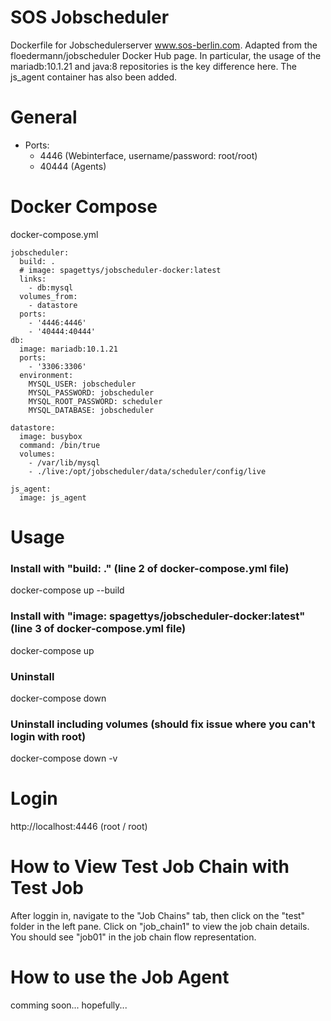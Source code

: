 # SOS Jobscheduler

Dockerfile for Jobschedulerserver www.sos-berlin.com.
Adapted from the floedermann/jobscheduler Docker Hub page.
In particular, the usage of the mariadb:10.1.21 and java:8 repositories is the key difference here.
The js_agent container has also been added.

# General

- Ports:
  - 4446 (Webinterface, username/password: root/root)
  - 40444 (Agents)

# Docker Compose

docker-compose.yml

```
jobscheduler:
  build: .
  # image: spagettys/jobscheduler-docker:latest
  links:
    - db:mysql
  volumes_from:
    - datastore
  ports:
    - '4446:4446'
    - '40444:40444'
db:
  image: mariadb:10.1.21
  ports:
    - '3306:3306'
  environment:
    MYSQL_USER: jobscheduler
    MYSQL_PASSWORD: jobscheduler
    MYSQL_ROOT_PASSWORD: scheduler
    MYSQL_DATABASE: jobscheduler

datastore:
  image: busybox
  command: /bin/true
  volumes:
    - /var/lib/mysql
    - ./live:/opt/jobscheduler/data/scheduler/config/live

js_agent:
  image: js_agent
```

# Usage

### Install with "build: ." (line 2 of docker-compose.yml file)

docker-compose up --build

### Install with "image: spagettys/jobscheduler-docker:latest" (line 3 of docker-compose.yml file)

docker-compose up

### Uninstall

docker-compose down

### Uninstall including volumes (should fix issue where you can't login with root)

docker-compose down -v

# Login

http://localhost:4446 (root / root)

# How to View Test Job Chain with Test Job

After loggin in, navigate to the "Job Chains" tab, then click on the "test" folder in the left pane.
Click on "job_chain1" to view the job chain details. You should see "job01" in the job chain flow representation.

# How to use the Job Agent

comming soon... hopefully...
